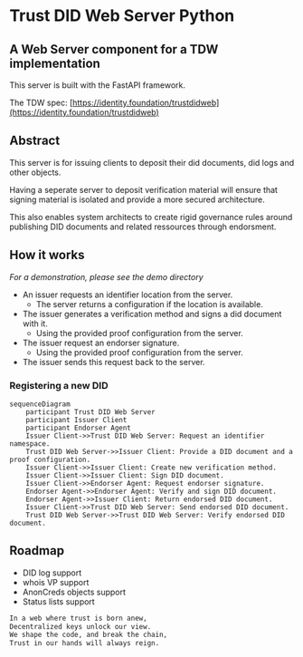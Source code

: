 # Trust DID Web Server Python
## A Web Server component for a TDW implementation

This server is built with the FastAPI framework.

The TDW spec: [https://identity.foundation/trustdidweb](https://identity.foundation/trustdidweb)

## Abstract

This server is for issuing clients to deposit their did documents, did logs and other objects.

Having a seperate server to deposit verification material will ensure that signing material is isolated and provide a more secured architecture.

This also enables system architects to create rigid governance rules around publishing DID documents and related ressources through endorsment.

## How it works
*For a demonstration, please see the demo directory*

- An issuer requests an identifier location from the server.
    - The server returns a configuration if the location is available.
- The issuer generates a verification method and signs a did document with it.
    - Using the provided proof configuration from the server.
- The issuer request an endorser signature.
    - Using the provided proof configuration from the server.
- The issuer sends this request back to the server.

### Registering a new DID
```mermaid
sequenceDiagram
    participant Trust DID Web Server
    participant Issuer Client
    participant Endorser Agent
    Issuer Client->>Trust DID Web Server: Request an identifier namespace.
    Trust DID Web Server->>Issuer Client: Provide a DID document and a proof configuration.
    Issuer Client->>Issuer Client: Create new verification method.
    Issuer Client->>Issuer Client: Sign DID document.
    Issuer Client->>Endorser Agent: Request endorser signature.
    Endorser Agent->>Endorser Agent: Verify and sign DID document.
    Endorser Agent->>Issuer Client: Return endorsed DID document.
    Issuer Client->>Trust DID Web Server: Send endorsed DID document.
    Trust DID Web Server->>Trust DID Web Server: Verify endorsed DID document.
```

## Roadmap
- DID log support
- whois VP support
- AnonCreds objects support
- Status lists support

```bash
In a web where trust is born anew,
Decentralized keys unlock our view.
We shape the code, and break the chain,
Trust in our hands will always reign.
```